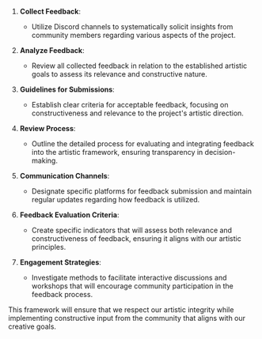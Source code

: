 

1. **Collect Feedback**:
   - Utilize Discord channels to systematically solicit insights from community members regarding various aspects of the project.

2. **Analyze Feedback**:
   - Review all collected feedback in relation to the established artistic goals to assess its relevance and constructive nature.

3. **Guidelines for Submissions**:
   - Establish clear criteria for acceptable feedback, focusing on constructiveness and relevance to the project's artistic direction.

4. **Review Process**:
   - Outline the detailed process for evaluating and integrating feedback into the artistic framework, ensuring transparency in decision-making.

5. **Communication Channels**:
   - Designate specific platforms for feedback submission and maintain regular updates regarding how feedback is utilized.

6. **Feedback Evaluation Criteria**:
   - Create specific indicators that will assess both relevance and constructiveness of feedback, ensuring it aligns with our artistic principles.

7. **Engagement Strategies**:
   - Investigate methods to facilitate interactive discussions and workshops that will encourage community participation in the feedback process.

This framework will ensure that we respect our artistic integrity while implementing constructive input from the community that aligns with our creative goals.
